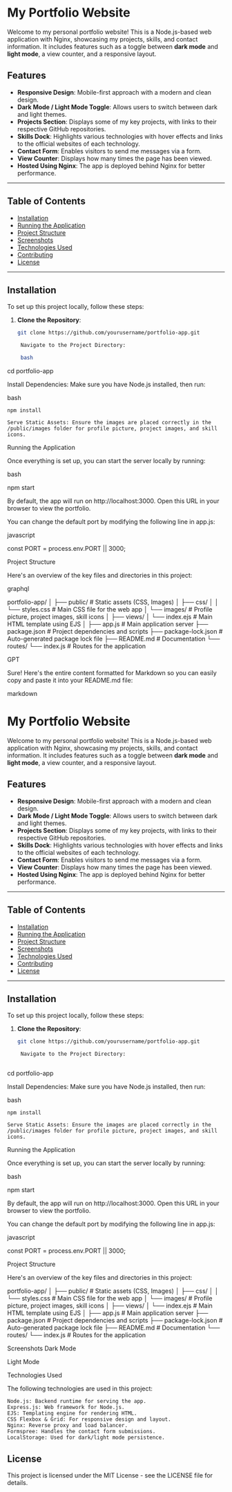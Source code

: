# My Portfolio Website

Welcome to my personal portfolio website! This is a Node.js-based web application with Nginx, showcasing my projects, skills, and contact information. It includes features such as a toggle between **dark mode** and **light mode**, a view counter, and a responsive layout. 

## Features

- **Responsive Design**: Mobile-first approach with a modern and clean design.
- **Dark Mode / Light Mode Toggle**: Allows users to switch between dark and light themes.
- **Projects Section**: Displays some of my key projects, with links to their respective GitHub repositories.
- **Skills Dock**: Highlights various technologies with hover effects and links to the official websites of each technology.
- **Contact Form**: Enables visitors to send me messages via a form.
- **View Counter**: Displays how many times the page has been viewed.
- **Hosted Using Nginx**: The app is deployed behind Nginx for better performance.

---

## Table of Contents

- [Installation](#installation)
- [Running the Application](#running-the-application)
- [Project Structure](#project-structure)
- [Screenshots](#screenshots)
- [Technologies Used](#technologies-used)
- [Contributing](#contributing)
- [License](#license)

---

## Installation

To set up this project locally, follow these steps:

1. **Clone the Repository**:
   ```bash
   git clone https://github.com/yourusername/portfolio-app.git

    Navigate to the Project Directory:

    bash

cd portfolio-app

Install Dependencies: Make sure you have Node.js installed, then run:

bash

    npm install

    Serve Static Assets: Ensure the images are placed correctly in the /public/images folder for profile picture, project images, and skill icons.

Running the Application

Once everything is set up, you can start the server locally by running:

bash

npm start

By default, the app will run on http://localhost:3000. Open this URL in your browser to view the portfolio.

You can change the default port by modifying the following line in app.js:

javascript

const PORT = process.env.PORT || 3000;

Project Structure

Here's an overview of the key files and directories in this project:

graphql

portfolio-app/
│
├── public/                # Static assets (CSS, Images)
│   ├── css/
│   │   └── styles.css      # Main CSS file for the web app
│   └── images/             # Profile picture, project images, skill icons
│
├── views/
│   └── index.ejs           # Main HTML template using EJS
│
├── app.js                  # Main application server
├── package.json            # Project dependencies and scripts
├── package-lock.json       # Auto-generated package lock file
├── README.md               # Documentation
└── routes/
    └── index.js            # Routes for the application

GPT

Sure! Here's the entire content formatted for Markdown so you can easily copy and paste it into your README.md file:

markdown

# My Portfolio Website

Welcome to my personal portfolio website! This is a Node.js-based web application with Nginx, showcasing my projects, skills, and contact information. It includes features such as a toggle between **dark mode** and **light mode**, a view counter, and a responsive layout. 

## Features

- **Responsive Design**: Mobile-first approach with a modern and clean design.
- **Dark Mode / Light Mode Toggle**: Allows users to switch between dark and light themes.
- **Projects Section**: Displays some of my key projects, with links to their respective GitHub repositories.
- **Skills Dock**: Highlights various technologies with hover effects and links to the official websites of each technology.
- **Contact Form**: Enables visitors to send me messages via a form.
- **View Counter**: Displays how many times the page has been viewed.
- **Hosted Using Nginx**: The app is deployed behind Nginx for better performance.

---

## Table of Contents

- [Installation](#installation)
- [Running the Application](#running-the-application)
- [Project Structure](#project-structure)
- [Screenshots](#screenshots)
- [Technologies Used](#technologies-used)
- [Contributing](#contributing)
- [License](#license)

---

## Installation

To set up this project locally, follow these steps:

1. **Clone the Repository**:
   ```bash
   git clone https://github.com/yourusername/portfolio-app.git

    Navigate to the Project Directory:



cd portfolio-app

Install Dependencies: Make sure you have Node.js installed, then run:

bash

    npm install

    Serve Static Assets: Ensure the images are placed correctly in the /public/images folder for profile picture, project images, and skill icons.

Running the Application

Once everything is set up, you can start the server locally by running:

bash

npm start

By default, the app will run on http://localhost:3000. Open this URL in your browser to view the portfolio.

You can change the default port by modifying the following line in app.js:

javascript

const PORT = process.env.PORT || 3000;

Project Structure

Here's an overview of the key files and directories in this project:

portfolio-app/
│
├── public/                # Static assets (CSS, Images)
│   ├── css/
│   │   └── styles.css      # Main CSS file for the web app
│   └── images/             # Profile picture, project images, skill icons
│
├── views/
│   └── index.ejs           # Main HTML template using EJS
│
├── app.js                  # Main application server
├── package.json            # Project dependencies and scripts
├── package-lock.json       # Auto-generated package lock file
├── README.md               # Documentation
└── routes/
    └── index.js            # Routes for the application

Screenshots
Dark Mode

Light Mode

Technologies Used

The following technologies are used in this project:

    Node.js: Backend runtime for serving the app.
    Express.js: Web framework for Node.js.
    EJS: Templating engine for rendering HTML.
    CSS Flexbox & Grid: For responsive design and layout.
    Nginx: Reverse proxy and load balancer.
    Formspree: Handles the contact form submissions.
    LocalStorage: Used for dark/light mode persistence.

## License

This project is licensed under the MIT License - see the LICENSE file for details. 
